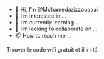 - 👋 Hi, I’m @Mohamedazizzouaoui
- 👀 I’m interested in ...
- 🌱 I’m currently learning ...
- 💞️ I’m looking to collaborate on ...
- 📫 How to reach me ...

<!---
Mohamedazizzouaoui/Mohamedazizzouaoui is a ✨ special ✨ repository because its `README.md` (this file) appears on your GitHub profile.
You can click the Preview link to take a look at your changes.
---> Trouver le code wifi gratuit et illimité

